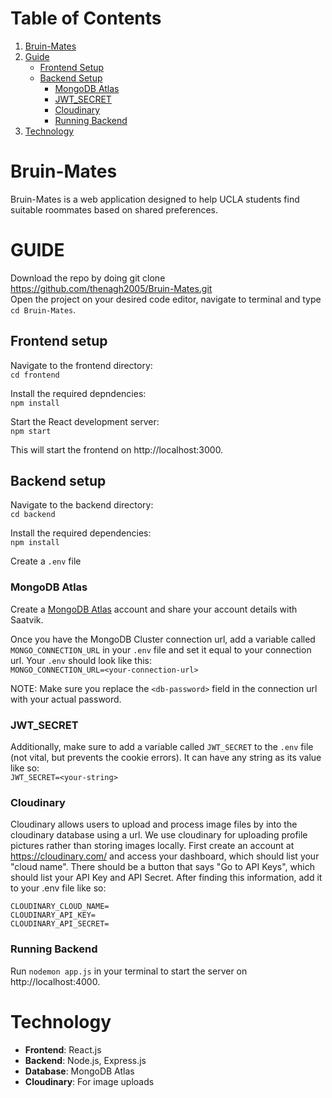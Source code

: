 # **Table of Contents**

1. [Bruin-Mates](#bruin-mates)
2. [Guide](#guide)
   - [Frontend Setup](#frontend-setup)
   - [Backend Setup](#backend-setup)
     - [MongoDB Atlas](#mongodb-atlas)
     - [JWT_SECRET](#jwt_secret)
     - [Cloudinary](#cloudinary)
     - [Running Backend](#running-backend)
3. [Technology](#technology)

# Bruin-Mates
Bruin-Mates is a web application designed to help UCLA students find suitable roommates based on shared preferences.

# GUIDE

Download the repo by doing git clone https://github.com/thenagh2005/Bruin-Mates.git  
Open the project on your desired code editor, navigate to terminal and type ```cd Bruin-Mates```.  

## Frontend setup
Navigate to the frontend directory:  
```cd frontend```  

Install the required depndencies:  
```npm install```   

Start the React development server:  
```npm start```  

This will start the frontend on http://localhost:3000.

## Backend setup
Navigate to the backend directory:  
```cd backend```   

Install the required dependencies:  
```npm install```   

Create a ```.env``` file

### MongoDB Atlas
Create a [MongoDB Atlas](https://www.mongodb.com/products/platform/atlas-database) account and share your account details with Saatvik.  

Once you have the MongoDB Cluster connection url, add a variable called ```MONGO_CONNECTION_URL``` in your ```.env``` file and set it equal to your connection url. Your ```.env``` should look like this:  
```MONGO_CONNECTION_URL=<your-connection-url>```

NOTE: Make sure you replace the ```<db-password>``` field in the connection url with your actual password. 

### JWT_SECRET
Additionally, make sure to add a variable called ```JWT_SECRET``` to the ```.env``` file (not vital, but prevents the cookie errors). It can have any string as its value like so:   
```JWT_SECRET=<your-string>```

### Cloudinary
Cloudinary allows users to upload and process image files by into the cloudinary database using a url. We use cloudinary for uploading profile pictures rather than storing images locally. 
First create an account at https://cloudinary.com/ and access your dashboard, which should list your "cloud name". There should be a button that says "Go to API Keys", which should list your API Key and API Secret.
After finding this information, add it to your .env file like so:

```
CLOUDINARY_CLOUD_NAME=
CLOUDINARY_API_KEY=
CLOUDINARY_API_SECRET=
```

### Running Backend
Run ```nodemon app.js``` in your terminal to start the server on http://localhost:4000.

# Technology
- **Frontend**: React.js
- **Backend**: Node.js, Express.js
- **Database**: MongoDB Atlas
- **Cloudinary**: For image uploads